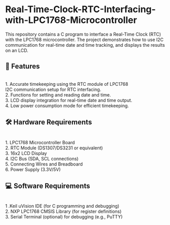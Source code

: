# Real-Time-Clock-RTC-Interfacing-with-LPC1768-Microcontroller
This repository contains a C program to interface a Real-Time Clock (RTC) with the LPC1768 microcontroller. The project demonstrates how to use I2C communication for real-time date and time tracking, and displays the results on an LCD.

## 🚀 Features
 <br> 1. Accurate timekeeping using the RTC module of LPC1768 <br> I2C communication setup for RTC interfacing.
   <br>2. Functions for setting and reading date and time.
   <br>3. LCD display integration for real-time date and time output.
   <br>4. Low power consumption mode for efficient timekeeping.

## 🛠️ Hardware Requirements
   <br>1. LPC1768 Microcontroller Board
   <br>2. RTC Module (DS1307/DS3231 or equivalent)
   <br>3. 16x2 LCD Display
   <br>4. I2C Bus (SDA, SCL connections)
   <br>5. Connecting Wires and Breadboard
   <br>6. Power Supply (3.3V/5V)

## 💻 Software Requirements
   <br>1 .Keil uVision IDE (for C programming and debugging)
   <br>2. NXP LPC1768 CMSIS Library (for register definitions)
   <br>3. Serial Terminal (optional) for debugging (e.g., PuTTY)

